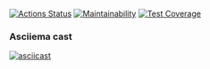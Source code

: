 [![Actions Status](https://github.com/AKKAVA/python-project-50/actions/workflows/hexlet-check.yml/badge.svg)](https://github.com/AKKAVA/python-project-50/actions) [![Maintainability](https://api.codeclimate.com/v1/badges/461ff3e377e4b8704eb4/maintainability)](https://codeclimate.com/github/AKKAVA/python-project-50/maintainability) [![Test Coverage](https://api.codeclimate.com/v1/badges/461ff3e377e4b8704eb4/test_coverage)](https://codeclimate.com/github/AKKAVA/python-project-50/test_coverage)

### Asciiema cast
[![asciicast](https://asciinema.org/a/naThHupdVlgC7HtVEfnAEL9G5.svg)](https://asciinema.org/a/naThHupdVlgC7HtVEfnAEL9G5)